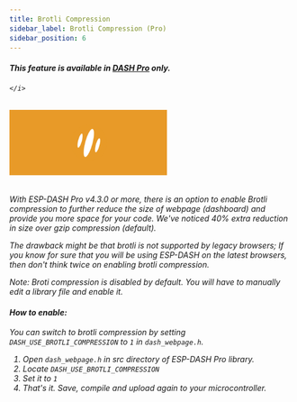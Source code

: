 ```yaml
---
title: Brotli Compression
sidebar_label: Brotli Compression (Pro)
sidebar_position: 6
---
```


<div className="pro-label">
    <i>
        <h4 style={{ fontWeight: '500', marginBottom: 5 }}>
             This feature is available in <a target="_blank" style={{ color: "red" }} href="https://espdash.pro">DASH Pro</a> only.
        </h4>
         
    </i>
</div>

<br/>

<img className="card-preview" src="/img/v4/brotli-compression.png" width="280px" alt="Preview" />

<br/>
<br/>

With ESP-DASH Pro v4.3.0 or more, there is an option to enable Brotli compression to further reduce the size of webpage (dashboard) and provide you more space for your code. We've noticed 40% extra reduction in size over gzip compression (default).

The drawback *might be* that brotli is not supported by legacy browsers; If you know for sure that you will be using ESP-DASH on the latest browsers, then don't think twice on enabling brotli compression.  

*Note: Broti compression is disabled by default. You will have to manually edit a library file and enable it.*

#### How to enable:

You can switch to brotli compression by setting `DASH_USE_BROTLI_COMPRESSION` to `1` in `dash_webpage.h`.

1. Open `dash_webpage.h` in src directory of ESP-DASH Pro library.
2. Locate `DASH_USE_BROTLI_COMPRESSION`
3. Set it to `1`
4. That's it. Save, compile and upload again to your microcontroller.